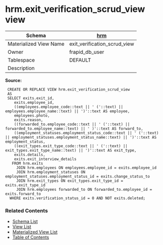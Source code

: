 # hrm.exit_verification_scrud_view view

| Schema | [hrm](../../schemas/hrm.md) |
| ------ | ----------------------------------------------- |
| Materialized View Name | exit_verification_scrud_view |
| Owner | frapid_db_user |
| Tablespace | DEFAULT |
| Description |  |

**Source:**

```plpgsql
 CREATE OR REPLACE VIEW hrm.exit_verification_scrud_view
 AS
 SELECT exits.exit_id,
    exits.employee_id,
    ((employees.employee_code::text || ' ('::text) || employees.employee_name::text) || ')'::text AS employee,
    employees.photo,
    exits.reason,
    ((forwarded_to.employee_code::text || ' ('::text) || forwarded_to.employee_name::text) || ' )'::text AS forward_to,
    ((employment_statuses.employment_status_code::text || ' ('::text) || employment_statuses.employment_status_name::text) || ')'::text AS employment_status,
    ((exit_types.exit_type_code::text || ' ('::text) || exit_types.exit_type_name::text) || ')'::text AS exit_type,
    exits.details,
    exits.exit_interview_details
   FROM hrm.exits
     JOIN hrm.employees ON employees.employee_id = exits.employee_id
     JOIN hrm.employment_statuses ON employment_statuses.employment_status_id = exits.change_status_to
     JOIN hrm.exit_types ON exit_types.exit_type_id = exits.exit_type_id
     JOIN hrm.employees forwarded_to ON forwarded_to.employee_id = exits.forward_to
  WHERE exits.verification_status_id = 0 AND NOT exits.deleted;
```


### Related Contents
* [Schema List](../../schemas.md)
* [View List](../../views.md)
* [Materialized View List](../../materialized-views.md)
* [Table of Contents](../../README.md)

